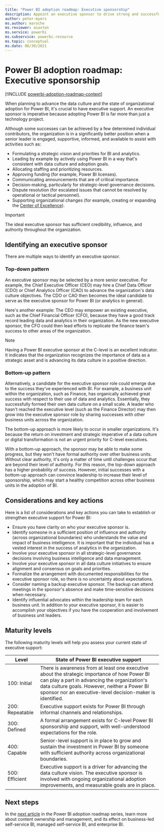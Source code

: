 ```yaml
---
title: "Power BI adoption roadmap: Executive sponsorship"
description: Appoint an executive sponsor to drive strong and successful adoption of Power BI.
author: peter-myers
ms.author: maroche
ms.reviewer: asaxton
ms.service: powerbi
ms.subservice: powerbi-resource
ms.topic: conceptual
ms.date: 06/30/2021
---
```


# Power BI adoption roadmap: Executive sponsorship

[!INCLUDE [powerbi-adoption-roadmap-context](includes/powerbi-adoption-roadmap-context.md)]

When planning to advance the data culture and the state of organizational adoption for Power BI, it's crucial to have executive support. An executive sponsor is imperative because adopting Power BI is far more than just a technology project.

Although some successes can be achieved by a few determined individual contributors, the organization is in a significantly better position when a senior leader is engaged, supportive, informed, and available to assist with activities such as:

- Formulating a strategic vision and priorities for BI and analytics.
- Leading by example by actively using Power BI in a way that's consistent with data culture and adoption goals.
- Allocating staffing and prioritizing resources.
- Approving funding (for example, Power BI licenses).
- Communicating announcements that are of critical importance.
- Decision-making, particularly for strategic-level governance decisions.
- Dispute resolution (for escalated issues that cannot be resolved by operational or tactical personnel).
- Supporting organizational changes (for example, creating or expanding the [Center of Excellence](powerbi-adoption-roadmap-center-of-excellence.md)).

> [!IMPORTANT]
> The ideal executive sponsor has sufficient credibility, influence, and authority throughout the organization.

## Identifying an executive sponsor

There are multiple ways to identify an executive sponsor.

### Top-down pattern

An executive sponsor may be selected by a more senior executive. For example, the Chief Executive Officer (CEO) may hire a Chief Data Officer (CDO) or Chief Analytics Officer (CAO) to advance the organization's data culture objectives. The CDO or CAO then becomes the ideal candidate to serve as the executive sponsor for Power BI (or analytics in general).

Here's another example: The CEO may empower an existing executive, such as the Chief Financial Officer (CFO), because they have a good track record leading data and analytics in their organization. As the new executive sponsor, the CFO could then lead efforts to replicate the finance team's success to other areas of the organization.

> [!NOTE]
> Having a Power BI executive sponsor at the C-level is an excellent indicator. It indicates that the organization recognizes the importance of data as a strategic asset and is advancing its data culture in a positive direction.

### Bottom-up pattern

Alternatively, a candidate for the executive sponsor role could emerge due to the success they've experienced with BI. For example, a business unit within the organization, such as Finance, has organically achieved great success with respect to their use of data and analytics. Essentially, they successfully formed their own data culture on a small scale. A leader who hasn't reached the executive level (such as the Finance Director) may then grow into the executive sponsor role by sharing successes with other business units across the organization.

The bottom-up approach is more likely to occur in smaller organizations. It's because the return on investment and strategic imperative of a data culture or digital transformation is not an urgent priority for C-level executives.

With a bottom-up approach, the sponsor may be able to make some progress, but they won't have formal authority over other business units. Without clear authority, it's only a matter of time until challenges occur that are beyond their level of authority. For this reason, the top-down approach has a higher probability of success. However, initial successes with a bottom-up approach can convince leadership to increase their level of sponsorship, which may start a healthy competition across other business units in the adoption of BI.

## Considerations and key actions

Here is a list of considerations and key actions you can take to establish or strengthen executive support for Power BI:

- Ensure you have clarity on who your executive sponsor is.
- Identify someone in a sufficient position of influence and authority (across organizational boundaries) who understands the value and impact of business intelligence. It is important that the individual has a vested interest in the success of analytics in the organization.
- Involve your executive sponsor in all strategic-level governance decisions involving business intelligence and data management.
- Involve your executive sponsor in all data culture initiatives to ensure alignment and consensus on goals and priorities.
- Formalize the arrangement with documented responsibilities for the executive sponsor role, so there is no uncertainty about expectations.
- Consider naming a backup executive sponsor. The backup can attend meetings in the sponsor's absence and make time-sensitive decisions when necessary.
- Identify influential advocates within the leadership team for each business unit. In addition to your executive sponsor, it is easier to accomplish your objectives if you have the cooperation and involvement of business unit leaders.

## Maturity levels

The following maturity levels will help you assess your current state of executive support:

| **Level** | **State of Power BI executive support** |
| --- | --- |
| 100: Initial | There is awareness from at least one executive about the strategic importance of how Power BI can play a part in advancing the organization's data culture goals. However, neither a Power BI sponsor nor an executive-level decision-maker is identified. |
| 200: Repeatable | Executive support exists for Power BI through informal channels and relationships. |
| 300: Defined | A formal arrangement exists for C-level Power BI sponsorship and support, with well-understood expectations for the role. |
| 400: Capable | Senior-level support is in place to grow and sustain the investment in Power BI by someone with sufficient authority across organizational boundaries. |
| 500: Efficient | Executive support is a driver for advancing the data culture vision. The executive sponsor is involved with ongoing organizational adoption improvements, and measurable goals are in place. |

## Next steps

In the [next article](powerbi-adoption-roadmap-content-ownership-and-management.md) in the Power BI adoption roadmap series, learn more about content ownership and management, and its effect on business-led self-service BI, managed self-service BI, and enterprise BI.
